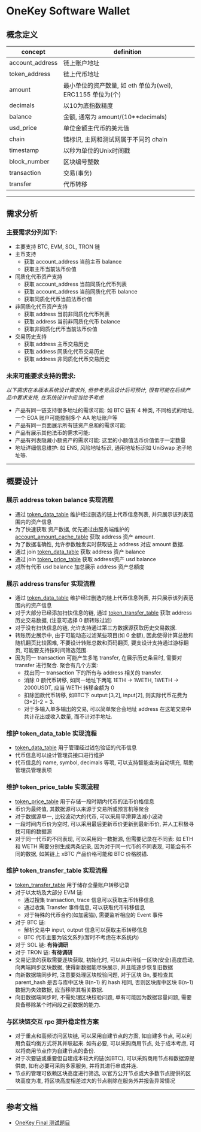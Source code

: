 # OneKey Software Wallet

## 概念定义

 concept         | definition                                
-----------------|-------------------------------------------
 account_address | 链上账户地址                                    
 token_address   | 链上代币地址                                    
 amount          | 最小单位的资产数量, 如 eth 单位为(wei), ERC1155 单位为(个) 
 decimals        | 以10为底指数精度                                 
 balance         | 金额, 通常为 amount/(10**decimals)             
 usd_price       | 单位金额主代币的美元值                               
 chain           | 链标识, 主网和测试网属于不同的 chain                    
 timestamp       | 以秒为单位的Unix时间戳                             
 block_number    | 区块编号整数                                    
 transaction     | 交易(事务)                                    
 transfer        | 代币转移

------------------------------------------------------------

## 需求分析

### 主要需求分列如下:

* 主要支持 BTC, EVM, SOL, TRON 链
* 主币支持
    * 获取 account_address 当前主币 balance
    * 获取主币当前法币价值
* 同质化代币资产支持
    * 获取 account_address 当前同质化代币列表
    * 获取 account_address 当前同质化代币 balance
    * 获取同质化代币当前法币价值
* 非同质化代币资产支持
    * 获取 address 当前非同质化代币列表
    * 获取 address 当前非同质化代币 balance
    * 获取非同质化代币当前法币价值
* 交易历史支持
    * 获取 address 主币交易历史
    * 获取 address 同质化代币交易历史
    * 获取 address 非同质化代币交易历史

### 未来可能要求支持的需求:

*以下需求在本版本系统设计需求外, 但参考竞品设计后可预计, 很有可能在后续产品中要求支持, 在系统设计中应当给予考虑*

* 产品有同一链支持很多地址的需求可能: 如 BTC 链有 4 种类, 不同格式的地址, 一个 EOA 账户可能控制多个 AA 地址账户等
* 产品有同一页面展示所有链资产总和的需求可能:
* 产品有展示其他法币的需求可能:
* 产品有列表隐藏小额资产的需求可能: 这里的小额值法币价值低于一定数量
* 地址详细信息维护: 如 ENS, 风险地址标识, 通用地址标识如 UniSwap 池子地址等.

------------------------------------------------------------

## 概要设计

### 展示 address token balance 实现流程

* 通过 [token_data_table](./doc/实体关系表.md#代币信息储存表--tokendatatable) 维护经过删选的链上代币信息列表,
  并只展示该列表范围内的资产信息
* 为了快速获取 资产数据, 优先通过由服务端维护的
  [account_amount_cache_table](./doc/实体关系表.md#用户资产缓存表--accountamountcachetable) 获取 address 资产 amount.
* 为了数据准确性, 允许参数触发实时获取链上 address 对应 amount 数据.
* 通过 join [token_data_table](./doc/实体关系表.md#代币信息储存表--tokendatatable) 获取 address 资产 balance
* 通过 join [token_price_table](./doc/实体关系表.md#代币币价表--tokenpricetable) 获取 address资产 usd balance
* 对所有代币 usd balance 加总展示 address 资产总额度

### 展示 address transfer 实现流程

* 通过 [token_data_table](./doc/实体关系表.md#代币信息储存表--tokendatatable) 维护经过删选的链上代币信息列表,
  并只展示该列表范围内的资产信息
* 对于大部分已经添加扫快信息的链, 通过 [token_transfer_table](./doc/实体关系表.md#资产转移表--tokentransfertable) 获取
address 历史交易数据, (注意可选择 0 额转账过滤)
* 对于没有扫快信息的链, 允许支持通过第三方数据源获取历史交易数据.
* 转账历史展示中, 由于可能动态过滤某些项目(如 0 金额), 因此使得计算总数和随机翻页比较困难,
  不要设计转账总数和页码翻页, 要支设计支持通过游标翻页, 可能要支持按时间筛选范围.
* 因为同一 transaction 可能产生多笔 transfer, 在展示历史条目时, 需要对 transfer 进行聚合.
  聚合有几个方案:
  * 找出同一 transaction 下的所有与 address 相关的 transfer.
  * 消除 0 额代币转移, 如同一地址下两笔 1ETH -> 1WETH, 1WETH -> 2000USDT, 应当 WETH 转移金额为 0
  * 扣除回款代币转移, 如BTC下 output:[3,2], input[2], 则实际代币花费为 (3+2)-2 = 3.
  * 对于多输入单多输出的交易, 可以简单聚合会地址 address 在这笔交易中共计花出或收入数量, 而不计对手地址.


### 维护 token_data_table 实现流程

* [token_data_table](./doc/实体关系表.md#代币信息储存表--tokendatatable) 用于管理经过钱包验证的代币信息
* 代币信息可以设计管理员接口进行维护
* 代币信息的 name, symbol, decimals 等项, 可以支持智能查询自动填充, 帮助管理员管理表项

### 维护 token_price_table 实现流程

* [token_price_table](./doc/实体关系表.md#代币币价表--tokenpricetable) 用于存储一段时期内代币的法币价格信息
* 币价为最终值, 其数据源可以来源于交易所或预言机等聚合
* 对于数据源单一, 比较波动大的代币, 可以采用平滑算法减小波动
* 一段时间内币价为空时, 可以采用最后更新币价更新到最新币价, 并人工积极寻找可用的数据源
* 对于同一代币的不同表现, 可以采用同一数据源, 但需要记录在不同表: 如 ETH 和 WETH 需要分别生成两条记录, 
因为对于同一代币的不同表现, 可能会有不同的数据, 如某链上 xBTC 产品价格可能和 BTC 价格脱锚.

### 维护 token_transfer_table 实现流程

* [token_transfer_table](./doc/实体关系表.md#资产转移表--tokentransfertable) 用于储存全量账户转移记录
* 对于以太坊及大部分 EVM 链: 
  * 通过搜集 transaction, trace 信息可以获取主币转移信息
  * 通过收集 Transfer 事件信息, 可以获取代币转移信息
  * 对于特殊的代币合约(如加密猫), 需要监听相应的 Event 事件
* 对于 BTC 链:
  * 解析交易中 input, output 信息可以获取主币转移信息
  * BTC 代币主要为铭文系列(暂时不考虑在本系统内)
* 对于 SOL 链: **有待调研**
* 对于 TRON 链: **有待调研**
* 交易记录的获取需要逐块获取, 初始化时, 可以从中间任一区块(安全)高度启动, 向两端同步区块数据,
使得新数据能尽快展示, 并且能逐步恢复旧数据
* 向新数据端同步时, 注意要处理区块校验问题, 对于区块 Bn, 要检查其 parent_hash 是否与库中区块 B(n-1) 的 hash 相同, 
否则区块库中区块 B(n-1) 数据为失效数据, 应当移除其相关数据.
* 向旧数据端同步时, 不需处理区块校验问题, 单有可能因为数据容量问题, 需要具备移除某个时间段之前数据的能力.

### 与区块链交互 rpc 提升稳定性方案

* 对于重点和高频访问区块链, 可以采用自建节点的方案, 如自建多节点, 可以利用负载均衡方式将其并联起来.
如有必要, 可以采购商用节点, 处于成本考虑, 可以将商用节点作为自建节点的备份.
* 对于次要链或重要但自建成本较大的链(如BTC), 可以采购商用节点和数据源提供商, 如有必要可采购多家服务, 并将其进行串或并连.
* 节点的管理可依赖区块高度进行筛选, 以官方公开节点或大多数节点提供的区块高度为准, 将区块高度相差过大的节点剔除在服务外并报告异常情况

------------------------------------------------------------

## 参考文档

* [OneKey Final 测试题目](https://chip-asphalt-ca1.notion.site/OneKey-Final-c60da4846a45428e9340749a124e4f11)
